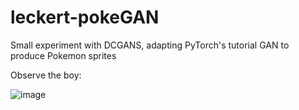 # leckert-pokeGAN
Small experiment with DCGANS, adapting PyTorch's tutorial GAN to produce Pokemon sprites

Observe the boy:

![image](https://user-images.githubusercontent.com/55771095/143664166-183afee9-995b-4a02-b27e-12796cbe6434.png)

